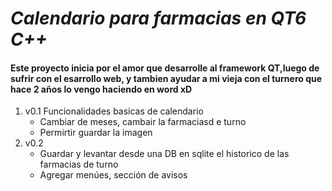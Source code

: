 # ***Calendario para farmacias en QT6 C++***
#### Este proyecto inicia por el amor que desarrolle al framework QT,luego de sufrir con el esarrollo web, y tambien ayudar a mi vieja con el turnero que hace 2 años lo vengo haciendo en word xD
1. v0.1 Funcionalidades basicas de calendario
    - Cambiar de meses, cambair la farmaciasd e turno
    - Permirtir guardar la imagen
3. v0.2
    - Guardar y levantar desde una DB en sqlite el historico de las farmacias de turno
    - Agregar menúes, sección de avisos

